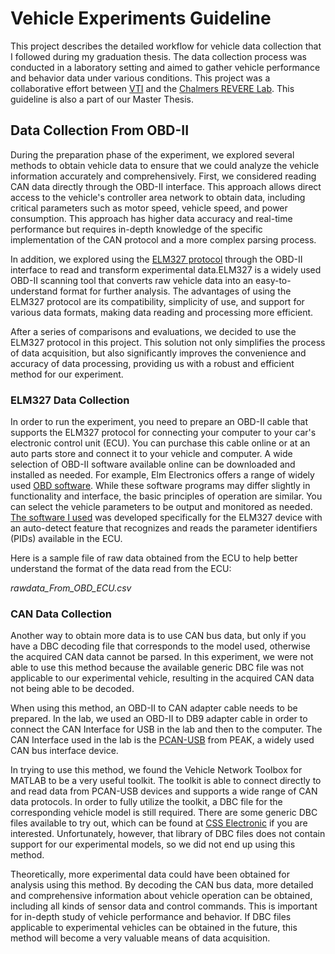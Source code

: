 # Vehicle Experiments Guideline

This project describes the detailed workflow for vehicle data collection that I followed during my graduation thesis. The data collection process was conducted in a laboratory setting and aimed to gather vehicle performance and behavior data under various conditions. This project was a collaborative effort between [VTI](https://www.vti.se/) and the  [Chalmers REVERE Lab](https://www.chalmers.se/en/infrastructure/revere/). This guideline is also a part of our Master Thesis.

## Data Collection From OBD-II

During the preparation phase of the experiment, we explored several methods to obtain vehicle data to ensure that we could analyze the vehicle information accurately and comprehensively. First, we considered reading CAN data directly through the OBD-II interface. This approach allows direct access to the vehicle's controller area network to obtain data, including critical parameters such as motor speed, vehicle speed, and power consumption. This approach has higher data accuracy and real-time performance but requires in-depth knowledge of the specific implementation of the CAN protocol and a more complex parsing process.

In addition, we explored using the [ELM327 protocol](https://en.wikipedia.org/wiki/ELM327) through the OBD-II interface to read and transform experimental data.ELM327 is a widely used OBD-II scanning tool that converts raw vehicle data into an easy-to-understand format for further analysis. The advantages of using the ELM327 protocol are its compatibility, simplicity of use, and support for various data formats, making data reading and processing more efficient.

After a series of comparisons and evaluations, we decided to use the ELM327 protocol in this project. This solution not only simplifies the process of data acquisition, but also significantly improves the convenience and accuracy of data processing, providing us with a robust and efficient method for our experiment.

### ELM327 Data Collection

In order to run the experiment, you need to prepare an OBD-II cable that supports the ELM327 protocol for connecting your computer to your car's electronic control unit (ECU). You can purchase this cable online or at an auto parts store and connect it to your vehicle and computer. A wide selection of OBD-II software available online can be downloaded and installed as needed. For example, Elm Electronics offers a range of widely used [OBD software](https://elmelectronics.com/obdsoftware.html#Windows). While these software programs may differ slightly in functionality and interface, the basic principles of operation are similar. You can select the vehicle parameters to be output and monitored as needed. [The software I used](https://www.elm327.com/download/Windows/22.html) was developed specifically for the ELM327 device with an auto-detect feature that recognizes and reads the parameter identifiers (PIDs) available in the ECU.

Here is a sample file of raw data obtained from the ECU to help better understand the format of the data read from the ECU: 

*rawdata_From_OBD_ECU.csv*

### CAN Data Collection

Another way to obtain more data is to use CAN bus data, but only if you have a DBC decoding file that corresponds to the model used, otherwise the acquired CAN data cannot be parsed. In this experiment, we were not able to use this method because the available generic DBC file was not applicable to our experimental vehicle, resulting in the acquired CAN data not being able to be decoded.

When using this method, an OBD-II to CAN adapter cable needs to be prepared. In the lab, we used an OBD-II to DB9 adapter cable in order to connect the CAN Interface for USB in the lab and then to the computer. The CAN Interface used in the lab is the [PCAN-USB](https://www.peak-system.com/PCAN-USB.199.0.html?&L=1) from PEAK, a widely used CAN bus interface device.

In trying to use this method, we found the Vehicle Network Toolbox for MATLAB to be a very useful toolkit. The toolkit is able to connect directly to and read data from PCAN-USB devices and supports a wide range of CAN data protocols. In order to fully utilize the toolkit, a DBC file for the corresponding vehicle model is still required. There are some generic DBC files available to try out, which can be found at [CSS Electronic](https://www.csselectronics.com/pages/obd2-dbc-file) if you are interested. Unfortunately, however, that library of DBC files does not contain support for our experimental models, so we did not end up using this method.

Theoretically, more experimental data could have been obtained for analysis using this method. By decoding the CAN bus data, more detailed and comprehensive information about vehicle operation can be obtained, including all kinds of sensor data and control commands. This is important for in-depth study of vehicle performance and behavior. If DBC files applicable to experimental vehicles can be obtained in the future, this method will become a very valuable means of data acquisition.
